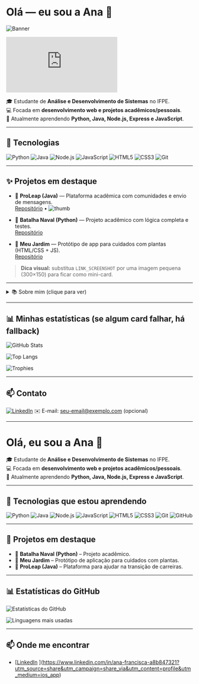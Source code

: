 # Olá — eu sou a Ana 🌸

![Banner](YOUR_BANNER_URL)

![Typing](https://readme-typing-svg.demolab.com?font=Helvetica&size=26&pause=2000&color=F78FA7&width=650&lines=Ana+Francisca+%7C+Estudante+de+ADS;Desenvolvimento+Web+|+Python+•+Java+•+Node.js)

🎓 Estudante de **Análise e Desenvolvimento de Sistemas** no IFPE.  
💻 Focada em **desenvolvimento web e projetos acadêmicos/pessoais**.  
🌱 Atualmente aprendendo **Python, Java, Node.js, Express e JavaScript**.

---

## 🚀 Tecnologias
![Python](https://img.shields.io/badge/Python-3776AB?style=for-the-badge&logo=python&logoColor=white)
![Java](https://img.shields.io/badge/Java-007396?style=for-the-badge&logo=openjdk&logoColor=white)
![Node.js](https://img.shields.io/badge/Node.js-339933?style=for-the-badge&logo=nodedotjs&logoColor=white)
![JavaScript](https://img.shields.io/badge/JavaScript-F7DF1E?style=for-the-badge&logo=javascript&logoColor=black)
![HTML5](https://img.shields.io/badge/HTML5-E34F26?style=for-the-badge&logo=html5&logoColor=white)
![CSS3](https://img.shields.io/badge/CSS3-1572B6?style=for-the-badge&logo=css3&logoColor=white)
![Git](https://img.shields.io/badge/Git-F05032?style=for-the-badge&logo=git&logoColor=white)

---

## ✨ Projetos em destaque
- 🚀 **ProLeap (Java)** — Plataforma acadêmica com comunidades e envio de mensagens.  
  [Repositório](LINK_PROJETO) • ![thumb](LINK_SCREENSHOT)

- 📂 **Batalha Naval (Python)** — Projeto acadêmico com lógica completa e testes.  
  [Repositório](LINK_PROJETO_BATALHA)

- 🌱 **Meu Jardim** — Protótipo de app para cuidados com plantas (HTML/CSS + JS).  
  [Repositório](LINK_PROJETO_JARDIM)

> **Dica visual:** substitua `LINK_SCREENSHOT` por uma imagem pequena (300×150) para ficar como mini-card.

---

<details>
<summary>📚 Sobre mim (clique para ver)</summary>

- Curso: Análise e Desenvolvimento de Sistemas — IFPE  
- Região: Recife - PE  
- Atualmente: estudando padrões REST, autenticação básica e deploy em Heroku/Render.  
- Gosto de: café ☕, plantas 🌿 e código organizado.

</details>

---

## 📊 Minhas estatísticas (se algum card falhar, há fallback)
<!-- principal: github-readme-stats (pode falhar se o serviço tiver problemas) -->
![GitHub Stats](https://github-readme-stats.vercel.app/api?username=ana-francisca-a8b847321&show_icons=true&theme=react)

<!-- linguagens principais -->
![Top Langs](https://github-readme-stats.vercel.app/api/top-langs/?username=ana-francisca-a8b847321&layout=compact&theme=react)

<!-- fallback bem confiável -->
![Trophies](https://github-profile-trophy.vercel.app/?username=ana-francisca-a8b847321&theme=gruvbox)

---

## 📫 Contato
[![LinkedIn](https://img.shields.io/badge/LinkedIn-0077B5?style=for-the-badge&logo=linkedin&logoColor=white)](https://www.linkedin.com/in/ana-francisca-a8b847321)
✉️ E-mail: seu-email@exemplo.com (opcional)

---








# Olá, eu sou a Ana 🌸

🎓 Estudante de **Análise e Desenvolvimento de Sistemas** no IFPE.  
💻 Focada em **desenvolvimento web e projetos acadêmicos/pessoais**.  
🌱 Atualmente aprendendo **Python, Java, Node.js, Express e JavaScript**.  

---

## 🚀 Tecnologias que estou aprendendo
![Python](https://img.shields.io/badge/Python-3776AB?style=for-the-badge&logo=python&logoColor=white)
![Java](https://img.shields.io/badge/Java-ED8B00?style=for-the-badge&logo=openjdk&logoColor=white)
![Node.js](https://img.shields.io/badge/Node.js-339933?style=for-the-badge&logo=nodedotjs&logoColor=white)
![JavaScript](https://img.shields.io/badge/JavaScript-F7DF1E?style=for-the-badge&logo=javascript&logoColor=black)
![HTML5](https://img.shields.io/badge/HTML5-E34F26?style=for-the-badge&logo=html5&logoColor=white)
![CSS3](https://img.shields.io/badge/CSS3-1572B6?style=for-the-badge&logo=css3&logoColor=white)
![Git](https://img.shields.io/badge/Git-F05032?style=for-the-badge&logo=git&logoColor=white)
![GitHub](https://img.shields.io/badge/GitHub-181717?style=for-the-badge&logo=github&logoColor=white)

---

## 📌 Projetos em destaque
- 📂 **Batalha Naval (Python)** – Projeto acadêmico.  
- 🌱 **Meu Jardim** – Protótipo de aplicação para cuidados com plantas.  
- 🚀 **ProLeap (Java)** – Plataforma para ajudar na transição de carreiras.

---

## 📊 Estatísticas do GitHub
![Estatísticas do GitHub](https://github-readme-stats.vercel.app/api?username=Ana-Franciscana&show_icons=true&theme=dracula)

![Linguagens mais usadas](https://github-readme-stats.vercel.app/api/top-langs/?username=Ana-Franciscana&layout=compact&theme=dracula)

---

## 📫 Onde me encontrar
- [[LinkedIn](https://www.linkedin.com/in/ana-francisca-a8b847321)  ](https://www.linkedin.com/in/ana-francisca-a8b847321?utm_source=share&utm_campaign=share_via&utm_content=profile&utm_medium=ios_app)


